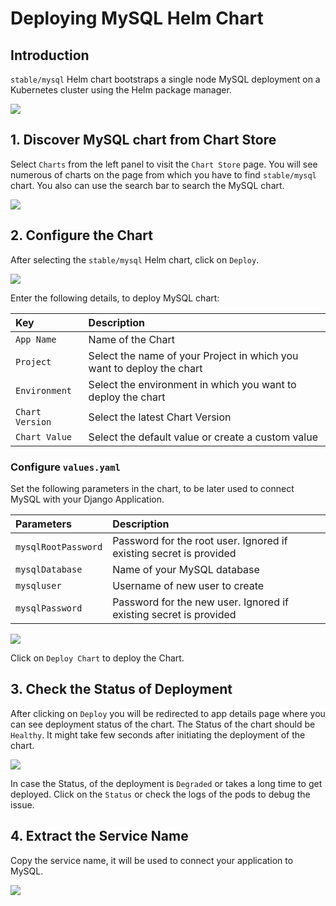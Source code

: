 # Deploying MySQL Helm Chart

## Introduction

`stable/mysql` Helm chart bootstraps a single node MySQL deployment on a Kubernetes cluster using the Helm package manager.

![](https://devtron-public-asset.s3.us-east-2.amazonaws.com/images/deploy-chart/deploying-mysql-helm-chart/mysql-1.jpg)

## 1. Discover MySQL chart from Chart Store

Select `Charts` from the left panel to visit the `Chart Store` page. You will see numerous of charts on the page from which you have to find `stable/mysql` chart. You also can use the search bar to search the MySQL chart.

![](https://devtron-public-asset.s3.us-east-2.amazonaws.com/images/deploy-chart/deploying-mysql-helm-chart/mysql-2.jpg)

## 2. Configure the Chart

After selecting the `stable/mysql` Helm chart, click on `Deploy`.

![](https://devtron-public-asset.s3.us-east-2.amazonaws.com/images/deploy-chart/deploying-mysql-helm-chart/mysql-3.jpg)

Enter the following details, to deploy MySQL chart:

| Key | Description |
| :--- | :--- |
| `App Name` | Name of the Chart |
| `Project` | Select the name of your Project in which you want to deploy the chart |
| `Environment` | Select the environment in which you want to deploy the chart |
| `Chart Version` | Select the latest Chart Version |
| `Chart Value` | Select the default value or create a custom value |

### Configure `values.yaml`

Set the following parameters in the chart, to be later used to connect MySQL with your Django Application.

| Parameters | Description |
| :--- | :--- |
| `mysqlRootPassword` | Password for the root user. Ignored if existing secret is provided |
| `mysqlDatabase` | Name of your MySQL database |
| `mysqluser` | Username of new user to create |
| `mysqlPassword` | Password for the new user. Ignored if existing secret is provided |

![](https://devtron-public-asset.s3.us-east-2.amazonaws.com/images/deploy-chart/deploying-mysql-helm-chart/mysql-4.jpg)

Click on `Deploy Chart` to deploy the Chart.

## 3. Check the Status of Deployment

After clicking on `Deploy` you will be redirected to app details page where you can see deployment status of the chart. The Status of the chart should be `Healthy`. It might take few seconds after initiating the deployment of the chart.

![](https://devtron-public-asset.s3.us-east-2.amazonaws.com/images/deploy-chart/deploying-mysql-helm-chart/mysql-5.jpg)

In case the Status, of the deployment is `Degraded` or takes a long time to get deployed.
Click on the `Status` or check the logs of the pods to debug the issue.

## 4. Extract the Service Name

Copy the service name, it will be used to connect your application to MySQL.

![](https://devtron-public-asset.s3.us-east-2.amazonaws.com/images/deploy-chart/deploying-mysql-helm-chart/mysql-6.jpg)

